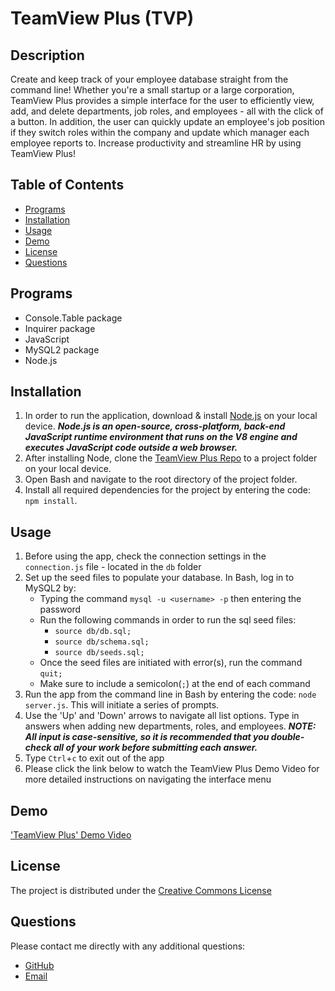 # TeamView Plus (TVP)

## Description
Create and keep track of your employee database straight from the command line!  Whether you're a small startup or a large corporation, TeamView Plus provides a simple interface for the user to efficiently view, add, and delete departments, job roles, and employees - all with the click of a button.  In addition, the user can quickly update an employee's job position if they switch roles within the company and update which manager each employee reports to. Increase productivity and streamline HR by using TeamView Plus!

## **Table of Contents**
* [Programs](#programs)
* [Installation](#installation)
* [Usage](#usage)
* [Demo](#demo)
* [License](#license)
* [Questions](#questions)

## **Programs**
* Console.Table package
* Inquirer package
* JavaScript
* MySQL2 package
* Node.js

## **Installation**
1. In order to run the application, download & install [Node.js](https://nodejs.org/en/download/) on your local device.  ***Node.js is an open-source, cross-platform, back-end JavaScript runtime environment that runs on the V8 engine and executes JavaScript code outside a web browser.***
2. After installing Node, clone the [TeamView Plus Repo](https://github.com/ChristopherLawn/team-view-plus) to a project folder on your local device.
3. Open Bash and navigate to the root directory of the project folder.
4. Install all required dependencies for the project by entering the code:
    `npm install`.

## **Usage**
1. Before using the app, check the connection settings in the `connection.js` file - located in the `db` folder
2. Set up the seed files to populate your database. In Bash, log in to MySQL2 by:
    * Typing the command `mysql -u <username> -p` then entering the password
    * Run the following commands in order to run the sql seed files:
        * `source db/db.sql;`
        * `source db/schema.sql;`
        * `source db/seeds.sql;`
    * Once the seed files are initiated with error(s), run the command `quit;`
    * Make sure to include a semicolon(`;`) at the end of each command
3. Run the app from the command line in Bash by entering the code:
    `node server.js`.  This will initiate a series of prompts.
4. Use the 'Up' and 'Down' arrows to navigate all list options.  Type in answers when adding new departments, roles, and employees.  ***NOTE: All input is case-sensitive, so it is recommended that you double-check all of your work before submitting each answer.***
5. Type `Ctrl`+`c` to exit out of the app
6. Please click the link below to watch the TeamView Plus Demo Video for more detailed instructions on navigating the interface menu

## **Demo**
['TeamView Plus' Demo Video](https://drive.google.com/file/d/1tlNsyJPGiYmZJczoGp0BHh43Xy6YH2SR/view?usp=sharing)

## **License**
The project is distributed under the [Creative Commons License](https://creativecommons.org/publicdomain/zero/1.0/)

## **Questions**
Please contact me directly with any additional questions:
* [GitHub](https://github.com/ChristopherLawn)
* [Email](mailto:christopher.lawn@yahoo.com)
